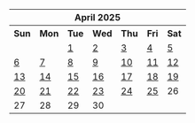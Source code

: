 <table align="center" border="0" cellpadding="0" cellspacing="0" class="month">
 <tr>
  <th class="month" colspan="7">
   April 2025
  </th>
 </tr>
 <tr>
  <th class="sun">
   Sun
  </th>
  <th class="mon">
   Mon
  </th>
  <th class="tue">
   Tue
  </th>
  <th class="wed">
   Wed
  </th>
  <th class="thu">
   Thu
  </th>
  <th class="fri">
   Fri
  </th>
  <th class="sat">
   Sat
  </th>
 </tr>
 <tr>
  <td class="noday">
  </td>
  <td class="noday">
  </td>
  <td class="tue">
   <a href="20250401.py">
    1
   </a>
  </td>
  <td class="wed">
   <a href="20250402.py">
    2
   </a>
  </td>
  <td class="thu">
   <a href="20250403.py">
    3
   </a>
  </td>
  <td class="fri">
   <a href="20250404.py">
    4
   </a>
  </td>
  <td class="sat">
   <a href="20250405.py">
    5
   </a>
  </td>
 </tr>
 <tr>
  <td class="sun">
   <a href="20250406.py">
    6
   </a>
  </td>
  <td class="mon">
   <a href="20250407.py">
    7
   </a>
  </td>
  <td class="tue">
   <a href="20250408.py">
    8
   </a>
  </td>
  <td class="wed">
   <a href="20250409.py">
    9
   </a>
  </td>
  <td class="thu">
   <a href="20250410.py">
    10
   </a>
  </td>
  <td class="fri">
   <a href="20250411.py">
    11
   </a>
  </td>
  <td class="sat">
   <a href="20250412.py">
    12
   </a>
  </td>
 </tr>
 <tr>
  <td class="sun">
   <a href="20250413.py">
    13
   </a>
  </td>
  <td class="mon">
   <a href="20250414.py">
    14
   </a>
  </td>
  <td class="tue">
   <a href="20250415.py">
    15
   </a>
  </td>
  <td class="wed">
   <a href="20250416.py">
    16
   </a>
  </td>
  <td class="thu">
   <a href="20250417.py">
    17
   </a>
  </td>
  <td class="fri">
   <a href="20250418.py">
    18
   </a>
  </td>
  <td class="sat">
   <a href="20250419.py">
    19
   </a>
  </td>
 </tr>
 <tr>
  <td class="sun">
   <a href="20250420.py">
    20
   </a>
  </td>
  <td class="mon">
   <a href="20250421.py">
    21
   </a>
  </td>
  <td class="tue">
   <a href="20250422.py">
    22
   </a>
  </td>
  <td class="wed">
   <a href="20250423.py">
    23
   </a>
  </td>
  <td class="thu">
   <a href="20250424.py">
    24
   </a>
  </td>
  <td class="fri">
   <a href="20250425.py">
    25
   </a>
  </td>
  <td class="sat">
   26
  </td>
 </tr>
 <tr>
  <td class="sun">
   27
  </td>
  <td class="mon">
   28
  </td>
  <td class="tue">
   29
  </td>
  <td class="wed">
   30
  </td>
  <td class="noday">
  </td>
  <td class="noday">
  </td>
  <td class="noday">
  </td>
 </tr>
</table>
